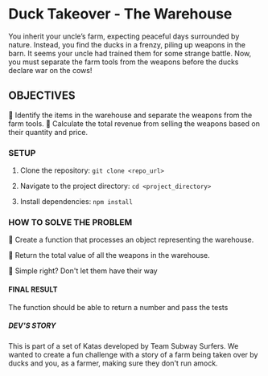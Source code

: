 # Duck Takeover - The Warehouse

You inherit your uncle’s farm, expecting peaceful days surrounded by nature. Instead, you find the ducks in a frenzy, piling up weapons in the barn. It seems your uncle had trained them for some strange battle. Now, you must separate the farm tools from the weapons before the ducks declare war on the cows!

## OBJECTIVES

🦆 Identify the items in the warehouse and separate the weapons from the farm tools.
🦆 Calculate the total revenue from selling the weapons based on their quantity and price.

### SETUP

1. Clone the repository:
   `git clone <repo_url>`

2. Navigate to the project directory:
   `cd <project_directory>`

3. Install dependencies:
   `npm install`

### HOW TO SOLVE THE PROBLEM

🦆 Create a function that processes an object representing the warehouse.

🦆 Return the total value of all the weapons in the warehouse.

🦆 Simple right? Don't let them have their way

#### FINAL RESULT

The function should be able to return a number and pass the tests

##### DEV'S STORY

This is part of a set of Katas developed by Team Subway Surfers. We wanted to create a fun challenge with a story of a farm being taken over by ducks and you, as a farmer, making sure they don't run amock.
